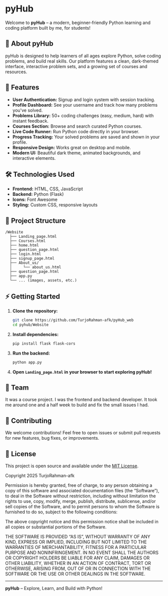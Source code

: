 # pyHub

Welcome to **pyHub** – a modern, beginner-friendly Python learning and coding platform built by me, for students!

## 🚀 About pyHub

pyHub is designed to help learners of all ages explore Python, solve coding problems, and build real skills. Our platform features a clean, dark-themed interface, interactive problem sets, and a growing set of courses and resources.

## 🌟 Features

- **User Authentication:** Signup and login system with session tracking.
- **Profile Dashboard:** See your username and track how many problems you've solved.
- **Problems Library:** 50+ coding challenges (easy, medium, hard) with instant feedback.
- **Courses Section:** Browse and search curated Python courses.
- **Live Code Runner:** Run Python code directly in your browser.
- **Progress Tracking:** Your solved problems are saved and shown in your profile.
- **Responsive Design:** Works great on desktop and mobile.
- **Modern UI:** Beautiful dark theme, animated backgrounds, and interactive elements.

## 🛠️ Technologies Used

- **Frontend:** HTML, CSS, JavaScript
- **Backend:** Python (Flask)
- **Icons:** Font Awesome
- **Styling:** Custom CSS, responsive layouts

## 📁 Project Structure

```
/Website
  ├── Landing_page.html
  ├── Courses.html
  ├── home.html
  ├── question_page.html
  ├── login.html
  ├── signup_page.html
  ├── About_us/
  │     └── about_us.html
  ├── question_page.html
  ├── app.py
  └── ... (images, assets, etc.)
```

## ⚡ Getting Started

1. **Clone the repository:**
   ```bash
   git clone https://github.com/TurjoRahman-afk/pyHub_web
   cd pyhub/Website
   ```

2. **Install dependencies:**
   ```bash
   pip install flask flask-cors
   ```

3. **Run the backend:**
   ```bash
   python app.py
   ```

4. **Open `Landing_page.html` in your browser to start exploring pyHub!**

## 👥 Team

It was a course project. I was the frontend and backend developer. It took me around one and a half week to build and fix the small issues I had.

## 📣 Contributing

We welcome contributions! Feel free to open issues or submit pull requests for new features, bug fixes, or improvements.

## 📄 License

This project is open source and available under the [MIT License](LICENSE).

Copyright 2025 TurjoRahman-afk

Permission is hereby granted, free of charge, to any person obtaining a copy of this software and associated documentation files (the “Software”), to deal in the Software without restriction, including without limitation the rights to use, copy, modify, merge, publish, distribute, sublicense, and/or sell copies of the Software, and to permit persons to whom the Software is furnished to do so, subject to the following conditions:

The above copyright notice and this permission notice shall be included in all copies or substantial portions of the Software.

THE SOFTWARE IS PROVIDED “AS IS”, WITHOUT WARRANTY OF ANY KIND, EXPRESS OR IMPLIED, INCLUDING BUT NOT LIMITED TO THE WARRANTIES OF MERCHANTABILITY, FITNESS FOR A PARTICULAR PURPOSE AND NONINFRINGEMENT. IN NO EVENT SHALL THE AUTHORS OR COPYRIGHT HOLDERS BE LIABLE FOR ANY CLAIM, DAMAGES OR OTHER LIABILITY, WHETHER IN AN ACTION OF CONTRACT, TORT OR OTHERWISE, ARISING FROM, OUT OF OR IN CONNECTION WITH THE SOFTWARE OR THE USE OR OTHER DEALINGS IN THE SOFTWARE.

---

**pyHub** – Explore, Learn, and Build with Python!
